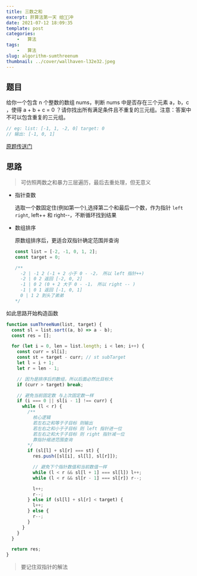 ```yaml
---
title: 三数之和
excerpt: 肝算法第一天 给👴🏻冲
date: 2021-07-12 18:09:35
template: post
categories:
	-	算法
tags: 
	-	算法
slug: algorithm-sumthreenum
thumbnail: ../cover/wallhaven-l32e32.jpeg
---
```


## 题目

给你一个包含 n 个整数的数组 nums，判断 nums 中是否存在三个元素 a，b，c ，使得 a + b + c = 0 ？请你找出所有满足条件且不重复的三元组。注意：答案中不可以包含重复的三元组。

```js
// eg: list: [-1, 1, -2, 0] target: 0
// 输出: [-1, 0, 1]
```

[原题传送门](https://leetcode-cn.com/problems/3sum/)

## 思路

> 可仿照两数之和暴力三层遍历，最后去重处理，但无意义

- 指针查数

  选取一个数固定住(例如第一个),选择第二个和最后一个数，作为指针 `left` `right`, left++ 和 right--，不断循环找到结果

- 数组排序

  原数组排序后，更适合双指针确定范围并查询

  ```js
  const list = [-2, -1, 0, 1, 2];
  const target = 0;

  /**
    -2 | -1 2 (-1 + 2 小于 0 - -2， 所以 left 指针++)
    -2 | 0 2 返回 [-2, 0, 2] 
    -1 | 0 2 (0 + 2 大于 0 - -1， 所以 right -- )
    -1 | 0 1 返回 [-1, 0, 1]
    0 | 1 2 到头了弟弟
  */
  ```

如此思路开始构造函数

```js
function sumThreeNum(list, target) {
  const sl = list.sort((a, b) => a - b);
  const res = [];

  for (let i = 0, len = list.length; i < len; i++) {
    const curr = sl[i];
    const st = target - curr; // st subTarget
    let l = i + 1;
    let r = len - 1;

    // 因为是排序后的数组，所以后面必然比目标大
    if (curr > target) break;

    // 避免当前固定数 与上次固定数一样
    if (i === 0 || sl[i - 1] !== curr) {
      while (l < r) {
        /**
          核心逻辑 
          若左右之和等于子目标 则输出
          若左右之和小于子目标 则 left 指针进一位
          若左右之和大于子目标 则 right 指针减一位
          靠指针缩进范围查询
        */
        if (sl[l] + sl[r] === st) {
          res.push([sl[i], sl[l], sl[r]]);

          // 避免下个指针数值和当前数值一样
          while (l < r && sl[l + 1] === sl[l]) l++;
          while (l < r && sl[r - 1] === sl[r]) r--;

          l++;
          r--;
        } else if (sl[l] + sl[r] < target) {
          l++;
        } else {
          r--;
        }
      }
    }
  }

  return res;
}
```

> 要记住双指针的解法
